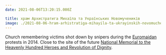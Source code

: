 ```yaml
---
date: 2021-08-06T13:20:15.000Z

title: храм Архистратига Михаїла та Українських Новомучеників
image: ./2021-08-06-hram-arhistratiga-mihayila-ta-ukrayinskih-novomuchenikiv.jpg
---
```


Church remembering victims shot down by snipers during the [Euromaidan](https://en.wikipedia.org/wiki/Euromaidan) protests in 2014. Close to the site of the future [National Memorial to the Heavenly Hundred Heroes and Revolution of Dignity](https://maidanmuseum.org/en/node/345).
